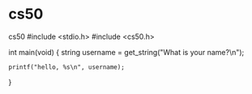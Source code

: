 # cs50
cs50
#include <stdio.h>
#include <cs50.h>

int main(void)
{
    string username = get_string("What is your name?\n");

    printf("hello, %s\n", username);
}

